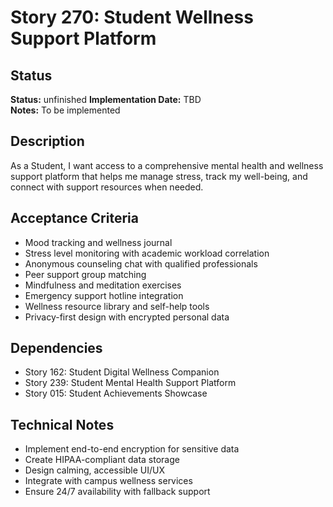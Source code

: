 # Story 270: Student Wellness Support Platform

## Status
**Status:** unfinished
**Implementation Date:** TBD  
**Notes:** To be implemented

## Description
As a Student, I want access to a comprehensive mental health and wellness support platform that helps me manage stress, track my well-being, and connect with support resources when needed.

## Acceptance Criteria
- Mood tracking and wellness journal
- Stress level monitoring with academic workload correlation
- Anonymous counseling chat with qualified professionals
- Peer support group matching
- Mindfulness and meditation exercises
- Emergency support hotline integration
- Wellness resource library and self-help tools
- Privacy-first design with encrypted personal data

## Dependencies
- Story 162: Student Digital Wellness Companion
- Story 239: Student Mental Health Support Platform
- Story 015: Student Achievements Showcase

## Technical Notes
- Implement end-to-end encryption for sensitive data
- Create HIPAA-compliant data storage
- Design calming, accessible UI/UX
- Integrate with campus wellness services
- Ensure 24/7 availability with fallback support

